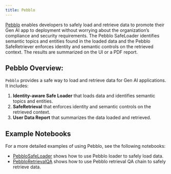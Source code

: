 ```yaml
---
title: Pebblo
---
```


[Pebblo](https://www.daxa.ai/pebblo) enables developers to safely load and retrieve data to promote their Gen AI app to deployment without
worrying about the organization’s compliance and security requirements. The Pebblo SafeLoader identifies semantic topics and entities found in the
loaded data and the Pebblo SafeRetriever enforces identity and semantic controls on the retrieved context. The results are
summarized on the UI or a PDF report.


## Pebblo Overview:

`Pebblo` provides a safe way to load and retrieve data for Gen AI applications.
It includes:
1. **Identity-aware Safe Loader** that loads data and identifies semantic topics and entities.
2. **SafeRetrieval**  that enforces identity and semantic controls on the retrieved context.
3. **User Data Report** that summarizes the data loaded and retrieved.

## Example Notebooks

For a more detailed examples of using Pebblo, see the following notebooks:
* [PebbloSafeLoader](/oss/integrations/document_loaders/pebblo) shows how to use Pebblo loader to safely load data.
* [PebbloRetrievalQA](/oss/integrations/providers/pebblo/pebblo_retrieval_qa) shows how to use Pebblo retrieval QA chain to safely retrieve data.
